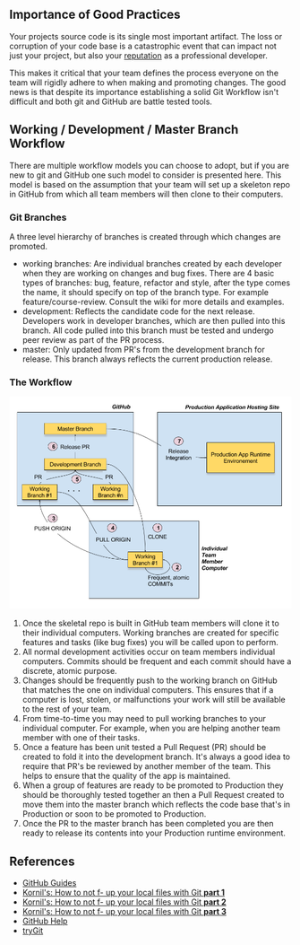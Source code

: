 ## Importance of Good Practices

Your projects source code is its single most important artifact. The loss or corruption of your code base is a catastrophic event that can impact not just your project, but also your [reputation](https://about.gitlab.com/2017/02/01/gitlab-dot-com-database-incident/) as a professional developer. 

This makes it critical that your team defines the process everyone on the team will rigidly adhere to when making and promoting changes. The good news is that despite its importance establishing a solid Git Workflow isn't difficult and both git and GitHub are battle tested tools.

## Working / Development / Master Branch Workflow

There are multiple workflow models you can choose to adopt, but if you are new to git and GitHub one such model to consider is presented here. This model is based on the assumption that your team will set up a skeleton repo in GitHub from which all team members will then clone to their computers.

### Git Branches

A three level hierarchy of branches is created through which changes are promoted.

- working branches: Are individual branches created by each developer when
they are working on changes and bug fixes. There are 4 basic types of branches: 
bug, feature, refactor and style, after the type comes the name, it should 
specify on top of the branch type. For example feature/course-review. Consult
the wiki for more details and examples. 
- development: Reflects the candidate code for the next release. Developers
work in developer branches, which are then pulled into this branch. All code
pulled into this branch must be tested and undergo peer review as part of the
PR process.
- master: Only updated from PR's from the development branch for release. This
branch always reflects the current production release.

### The Workflow

![Git Workflow](https://github.com/Chingu-cohorts/voyage-wiki/blob/development/images/Git%20Workflow.png)

1. Once the skeletal repo is built in GitHub team members will clone it to their individual computers. Working branches are created for specific features and tasks (like bug fixes) you will be called upon to perform.
2. All normal development activities occur on team members individual computers. Commits should be frequent and each commit should have a discrete, atomic purpose.
3. Changes should be frequently push to the working branch on GitHub that matches the one on individual computers. This ensures that if a computer is lost, stolen, or malfunctions your work will still be available to the rest of your team.
4. From time-to-time you may need to pull working branches to your individual computer. For example, when you are helping another team member with one of their tasks.
5. Once a feature has been unit tested a Pull Request (PR) should be created to fold it into the development branch. It's always a good idea to require that PR's be reviewed by another member of the team. This helps to ensure that the quality of the app is maintained.
6. When a group of features are ready to be promoted to Production they should be thoroughly tested together an then a Pull Request created to move them into the master branch which reflects the code base that's in Production or soon to be promoted to Production. 
7. Once the PR to the master branch has been completed you are then ready to release its contents into your Production runtime environment.

## References

- [GitHub Guides](https://guides.github.com/)
- [Kornil's: How to not f- up your local files with Git **part 1** ](https://medium.com/@francesco.agnoletto/how-to-not-f-up-your-local-files-with-git-part-1-e0756c88fd3c)
- [Kornil's: How to not f- up your local files with Git **part 2** ](https://medium.com/@francesco.agnoletto/how-to-not-f-up-your-local-files-with-git-part-2-fc4e243be02a)
- [Kornil's: How to not f- up your local files with Git **part 3** ](https://medium.com/chingu/how-to-not-f-up-your-local-files-with-git-part-3-bf03b27b6e64)
- [GitHub Help](https://help.github.com/)
- [tryGit](https://try.github.io/levels/1/challenges/1)
